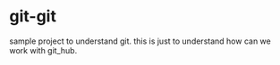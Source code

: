 # git-git
sample project to understand git.
this is just to understand how can we work with git_hub.

